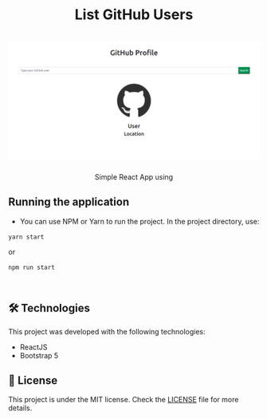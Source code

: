 <h1 align="center">List GitHub Users</h1>

<h1 align="center">
    <img alt="Maratona Discover" src="./src/assets/banner.png" />
</h1>

<p align="center">Simple React App using </p>

## Running the application
- You can use NPM or Yarn to run the project. In the project directory, use:

```console
yarn start
```
or
```console
npm run start
```
<br>

## 🛠️ Technologies

This project was developed with the following technologies:

 - ReactJS 
 - Bootstrap 5

## 📝️ License

This project is under the MIT license. Check the [LICENSE](LICENSE) file for more details.